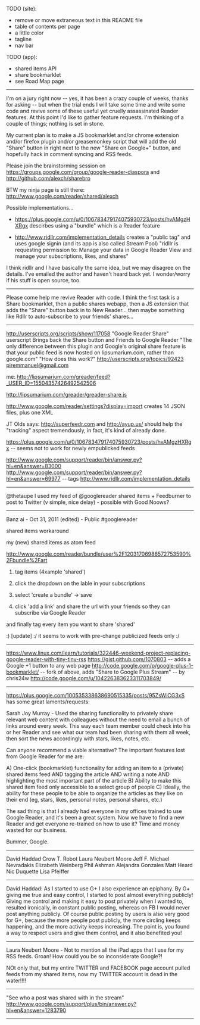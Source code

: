 TODO (site):

* remove or move extraneous text in this README file
* table of contents per page
* a little color
* tagline
* nav bar

TODO (app):

* shared items API
* share bookmarklet
* see Road Map page

---

I'm on a jury right now -- yes, it has been a crazy couple of weeks, thanks for asking -- but when the trial ends I will take some time and write some code and revive some of these useful yet cruelly assassinated Reader features. At this point I'd like to gather feature requests. I'm thinking of a couple of things; nothing is set in stone.

My current plan is to make a JS bookmarklet and/or chrome extension and/or firefox plugin and/or greasemonkey script that will add the old "Share" button in right next to the new "Share on Google+" button, and hopefully hack in comment syncing and RSS feeds.

Please join the brainstorming session on 
https://groups.google.com/group/google-reader-diaspora
and
http://github.com/alexch/sharebro

  
BTW my ninja page is still there:
http://www.google.com/reader/shared/alexch

Possible implementations... 

* https://plus.google.com/u/0/106783479174075930723/posts/hvAMgzHXRgx descirbes using a "bundle" which is a Reader feature

* http://www.ridllr.com/implementation_details creates a "public tag" and uses google signin (and its app is also called Stream Pool) 
  "ridllr is requesting permission to:
  Manage your data in Google Reader
  View and manage your subscriptions, likes, and shares"

I think ridllr and I have basically the same idea, but we may disagree on the details. I've emailed the author and haven't heard back yet. I wonder/worry if his stuff is open source, too.

---

Please come help me revive Reader with code. I think the first task is a Share bookmarklet, then a public shares webapp, then a JS extension that adds the "Share" button back in to New Reader... then maybe something like Rdllr to auto-subscribe to your friends' shares...

---

http://userscripts.org/scripts/show/117058
"Google Reader Share" userscript
Brings back the Share button and Friends to Google Reader
"The only difference between this plugin and Google's original share feature is that your public feed is now hosted on lipsumarium.com, rather than google.com"
"How does this work?" http://userscripts.org/topics/92423
piremmanuel@gmail.com

me: http://lipsumarium.com/greader/feed?_USER_ID=15504357426492542506

http://lipsumarium.com/greader/greader-share.js

http://www.google.com/reader/settings?display=import
creates 14 JSON files, plus one XML

JT Olds says: 
http://superfeedr.com and http://ayup.us/ should help the "tracking"
aspect tremendously, in fact, it's kind of already done.


https://plus.google.com/u/0/106783479174075930723/posts/hvAMgzHXRgx -- seems not to work for newly empublicked feeds

http://www.google.com/support/reader/bin/answer.py?hl=en&answer=83000
http://www.google.com/support/reader/bin/answer.py?hl=en&answer=69977 -- tags
http://www.ridllr.com/implementation_details

---


@thetaupe I used my feed of @googlereader shared items + Feedburner to post to Twitter (v simple, nice delay) - possible with Good Noows?
 
  ---

 Banz ai  -  Oct 31, 2011 (edited)  -  Public
 #googlereader 

 shared items workaround

 my (new) shared items as atom feed

 http://www.google.com/reader/bundle/user%2F12031706986572753590%2Fbundle%2Fart

 1. tag items (4xample 'shared') 

 2. click the dropdown on the lable in your subscriptions

 3. select 'create a bundle' -> save

 4. click 'add a link' and share the url with your friends so they can subscribe via Google Reader

 and finally tag every item you want to share 'shared'

 :)
 [update] :/ it seems to work with pre-change publicized feeds only :/

 ---

 https://www.linux.com/learn/tutorials/322446-weekend-project-replacing-google-reader-with-tiny-tiny-rss
 https://gist.github.com/1070803 -- adds a Google +1 button to any web page
 http://code.google.com/p/google-plus-1-bookmarklet/ -- fork of above, adds "Share to Google Plus Stream" -- by chris24w http://code.google.com/u/104226383623311703849/



---

https://plus.google.com/100535338638690515335/posts/95ZsWiCG3xS has some great laments/requests:

Sarah Joy Murray  -  Used the sharing functionality to privately share relevant web content with colleagues without the need to email a bunch of links around every week. This way each team member could check into his or her Reader and see what our team had been sharing with them all week, then sort the news accordingly with stars, likes, notes, etc.

Can anyone recommend a viable alternative? The important features lost from Google Reader for me are:

A) One-click (bookmarklet) functionality for adding an item to a (private) shared items feed AND tagging the article AND writing a note AND highlighting the most important part of the article
B) Ability to make this shared item feed only accessible to a select group of people
C) Ideally, the ability for these people to be able to organize the articles as they like on their end (eg, stars, likes, personal notes, personal shares, etc.)

The sad thing is that I already had everyone in my offices trained to use Google Reader, and it's been a great system. Now we have to find a new Reader and get everyone re-trained on how to use it? Time and money wasted for our business.

Bummer, Google.


---

David Haddad 
Crow T. Robot 
Laura Neubert Moore
Jeff F.
Michael Nevradakis
Elizabeth Weinberg 
Phil Ashman 
Alejandra Gonzales
Matt Heard 
Nic Duquette 
Lisa Pfeiffer 

---

David Haddad:
As I started to use G+ I also experience an epiphany. By G+ giving me true and easy control, I started to post almost everything publicly! Giving me control and making it easy to post privately when I wanted to, resulted ironically, in constant public posting, whereas on FB I would never post anything publicly. Of course public posting by users is also very good for G+, because the more people post publicly, the more circling keeps happening, and the more activity keeps increasing. The point is, you found a way to respect users and give them control, and it also benefited you!

---

Laura Neubert Moore  -  Not to mention all the iPad apps that I use for my RSS feeds. Groan! How could you be so inconsiderate Google?!

NOt only that, but my entire TWITTER and FACEBOOK page account pulled feeds from my shared items, now my TWITTER account is dead in the water!!!!

---

"See who a post was shared with in the stream"
http://www.google.com/support/plus/bin/answer.py?hl=en&answer=1283790

---


